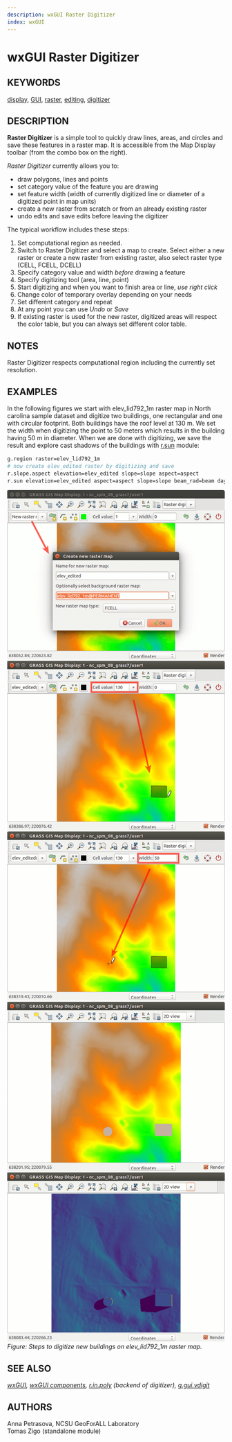 ```yaml
---
description: wxGUI Raster Digitizer
index: wxGUI
---
```


# wxGUI Raster Digitizer

## KEYWORDS

[display](display.md), [GUI](topic_GUI.md),
[raster](keywords.md#raster), [editing](keywords.md#editing),
[digitizer](keywords.md#digitizer)

## DESCRIPTION

**Raster Digitizer** is a simple tool to quickly draw lines, areas, and
circles and save these features in a raster map. It is accessible from
the Map Display toolbar (from the combo box on the right).

*Raster Digitizer* currently allows you to:

- draw polygons, lines and points
- set category value of the feature you are drawing
- set feature width (width of currently digitized line or diameter of a
  digitized point in map units)
- create a new raster from scratch or from an already existing raster
- undo edits and save edits before leaving the digitizer

The typical workflow includes these steps:

1. Set computational region as needed.
2. Switch to Raster Digitizer and select a map to create. Select either
    a new raster or create a new raster from existing raster, also
    select raster type (CELL, FCELL, DCELL)
3. Specify category value and width *before* drawing a feature
4. Specify digitizing tool (area, line, point)
5. Start digitizing and when you want to finish area or line, *use
    right click*
6. Change color of temporary overlay depending on your needs
7. Set different category and repeat
8. At any point you can use *Undo* or *Save*
9. If existing raster is used for the new raster, digitized areas will
    respect the color table, but you can always set different color
    table.

## NOTES

Raster Digitizer respects computational region including the currently
set resolution.

## EXAMPLES

In the following figures we start with elev_lid792_1m raster map in
North carolina sample dataset and digitize two buildings, one
rectangular and one with circular footprint. Both buildings have the
roof level at 130 m. We set the width when digitizing the point to 50
meters which results in the building having 50 m in diameter. When we
are done with digitizing, we save the result and explore cast shadows of
the buildings with [r.sun](r.sun.md) module:

```sh
g.region raster=elev_lid792_1m
# now create elev_edited raster by digitizing and save
r.slope.aspect elevation=elev_edited slope=slope aspect=aspect
r.sun elevation=elev_edited aspect=aspect slope=slope beam_rad=beam day=172 time=6
```

![Raster digitizer example step 1](wxGUI_rdigit_step1.png)
![Raster digitizer example step 2](wxGUI_rdigit_step2.png)
![Raster digitizer example step 3](wxGUI_rdigit_step3.png)
![Raster digitizer example step 4](wxGUI_rdigit_step4.png)
![Raster digitizer example step 5](wxGUI_rdigit_step5.png)  
*Figure: Steps to digitize new buildings on elev_lid792_1m raster map.*

## SEE ALSO

*[wxGUI](wxGUI.md), [wxGUI components](wxGUI.components.md),
[r.in.poly](r.in.poly.md) (backend of digitizer),
[g.gui.vdigit](g.gui.vdigit.md)*

## AUTHORS

Anna Petrasova, NCSU GeoForALL Laboratory  
Tomas Zigo (standalone module)
